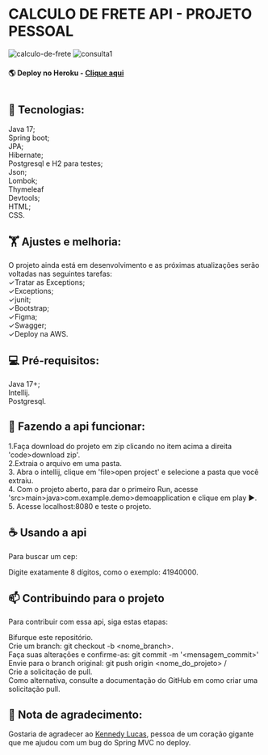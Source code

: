 # CALCULO DE FRETE API - PROJETO PESSOAL

![calculo-de-frete](https://user-images.githubusercontent.com/101893308/183311868-168b1a5b-b6f1-4214-b024-827f0ea4a09f.png)
![consulta1](https://user-images.githubusercontent.com/101893308/183312833-818e565f-717d-4ddf-b423-eee73399d44e.png)

#### 🌎 Deploy no Heroku - [Clique aqui](https://apicalculofrete.herokuapp.com/) <br/><br/>

## 🌌 Tecnologias:<br/>
Java 17;<br/>
Spring boot;<br/>
JPA;<br/>
Hibernate;<br/>
Postgresql e H2 para testes;<br/>
Json;<br/>
Lombok;<br/>
Thymeleaf<br/>
Devtools;<br/>
HTML;<br/>
CSS.<br/>



## 🏋️ Ajustes e melhoria:<br/>
O projeto ainda está em desenvolvimento e as próximas atualizações serão voltadas nas seguintes tarefas:<br/>
✓Tratar as Exceptions;<br/>
✓Exceptions;<br/>
✓junit;<br/>
✓Bootstrap;<br/>
✓Figma;<br/>
✓Swagger;<br/>
✓Deploy na AWS.<br/>


## 💻 Pré-requisitos:<br/>

Java 17+;<br/>
Intellij.<br/>
Postgresql.<br/>

## 🚀 Fazendo a api funcionar:
1.Faça download do projeto em zip clicando no item acima a direita 'code>download zip'. <br/>
2.Extraia o arquivo em uma pasta. <br/>
3. Abra o intellij, clique em 'file>open project' e selecione a pasta que você extraiu. <br/>
4. Com o projeto aberto, para dar o primeiro Run, acesse 'src>main>java>com.example.demo>demoapplication e clique em play ►.<br/>
5. Acesse localhost:8080 e teste o projeto.<br/>

## ☕ Usando a api<br/>
Para buscar um cep:<br/>

Digite exatamente 8 dígitos, como o exemplo: 41940000.<br/>

## 📫 Contribuindo para o projeto<br/>
Para contribuir com essa api, siga estas etapas:<br/>

Bifurque este repositório.<br/>
Crie um branch: git checkout -b <nome_branch>.<br/>
Faça suas alterações e confirme-as: git commit -m '<mensagem_commit>'<br/>
Envie para o branch original: git push origin <nome_do_projeto> / <local><br/>
Crie a solicitação de pull.<br/>
Como alternativa, consulte a documentação do GitHub em como criar uma solicitação pull.<br/>
  
  
## 📜 Nota de agradecimento:
Gostaria de agradecer ao [Kennedy Lucas](https://www.linkedin.com/in/kennedylucas/), pessoa de um coração gigante que me ajudou com um bug do Spring MVC no deploy.
